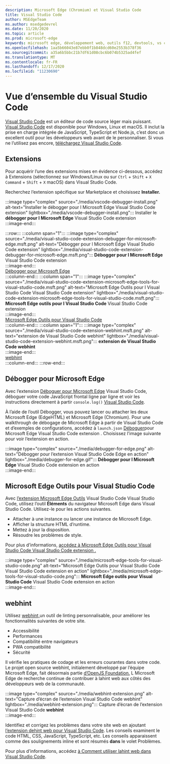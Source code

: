 ```yaml
---
description: Microsoft Edge (Chromium) et Visual Studio Code
title: Visual Studio Code
author: MSEdgeTeam
ms.author: msedgedevrel
ms.date: 11/20/2020
ms.topic: article
ms.prod: microsoft-edge
keywords: microsoft edge, développement web, outils f12, devtools, vs code, visual studio code, débogueur, webhint
ms.openlocfilehash: 1aa5b66043e87ebb0f1b848dcd60e2553b378f36
ms.sourcegitcommit: a35a6b5bbc21b7df61d08cbc6b074b5325ad4fef
ms.translationtype: MT
ms.contentlocale: fr-FR
ms.lasthandoff: 12/17/2020
ms.locfileid: "11230690"
---
```

# Vue d’ensemble du Visual Studio Code  

[Visual Studio Code][VisualStudioCodeDocs] est un éditeur de code source léger mais puissant.  [Visual Studio Code][VisualStudioCodeDocs] est disponible pour Windows, Linux et macOS.  Il inclut la prise en charge intégrée de JavaScript, TypeScript et Node.js, c’est donc un excellent outil pour les développeurs web avant de le personnaliser.  Si vous ne l’utilisez pas encore, [téléchargez Visual Studio Code][VisualstudioCode].  

## Extensions  

<!--todo: We want to put something like the tiles for extensions Visual Studio Code uses on this page https://code.visualstudio.com/Docs#top-extensions but I don't think this is a markdown page.  I think it's a web page.  I couldn't find anything in https://github.com/Microsoft/vscode-docs that looks like this page. In the meantime, here's what I've come up with: -->  

Pour acquérir l’une des extensions mises en évidence ci-dessous, accédez à Extensions \(sélectionnez sur Windows/Linux ou sur `Ctrl` + `Shift` + `X` `Command` + `Shift` + `X` macOS\) dans Visual Studio Code.  

Recherchez l’extension spécifique sur Marketplace et choisissez **Installer.**  

:::image type="complex" source="./media/vscode-debugger-install.png" alt-text="Installer le débogger pour l Microsoft Edge Visual Studio Code extension" lightbox="./media/vscode-debugger-install.png":::
   Installer le **débogger pour l Microsoft Edge** Visual Studio Code extension  
:::image-end:::  

:::row:::
   :::column span="1":::
      :::image type="complex" source="./media/visual-studio-code-extension-debugger-for-microsoft-edge.msft.png" alt-text="Débogger pour l Microsoft Edge Visual Studio Code extension" lightbox="./media/visual-studio-code-extension-debugger-for-microsoft-edge.msft.png":::
         **Débogger pour l Microsoft Edge** Visual Studio Code extension  
      :::image-end:::  
      [Débogger pour Microsoft Edge](#debugger-for-microsoft-edge)  
   :::column-end:::
   :::column span="1":::
      :::image type="complex" source="./media/visual-studio-code-extension-microsoft-edge-tools-for-visual-studio-code.msft.png" alt-text="Microsoft Edge Outils pour l Visual Studio Code Visual Studio Code extension" lightbox="./media/visual-studio-code-extension-microsoft-edge-tools-for-visual-studio-code.msft.png":::
         **Microsoft Edge outils pour l Visual Studio Code** Visual Studio Code extension  
      :::image-end:::  
      [Microsoft Edge Outils pour Visual Studio Code](#microsoft-edge-tools-for-visual-studio-code)  
   :::column-end:::
   :::column span="1":::
      :::image type="complex" source="./media/visual-studio-code-extension-webhint.msft.png" alt-text="extension de Visual Studio Code webhint" lightbox="./media/visual-studio-code-extension-webhint.msft.png":::
         **extension de Visual Studio Code webhint**  
      :::image-end:::  
      [webhint](#webhint)  
   :::column-end:::
:::row-end:::  

## Débogger pour Microsoft Edge  

Avec l’extension [Déboguer pour Microsoft Edge][VisualstudioMarketplaceDebuggerMicrosoftEdge] Visual Studio Code, déboguer votre code JavaScript frontal ligne par ligne et voir les instructions directement à partir `console.log()` [Visual Studio Code][VisualstudioCode].  
      
À l’aide de l’outil Débogger, vous pouvez lancer ou attacher les deux Microsoft Edge \(EdgeHTML\) et Microsoft Edge \(Chromium\).  Pour une walkthrough de débogage de Microsoft Edge à partir de Visual Studio Code et d’exemples de configurations, accédez à `launch.json` [Déboguer][VisualStudioCodeDebuggerEdge]pour Microsoft Edge Visual Studio Code extension .  Choisissez l’image suivante pour voir l’extension en action.  

:::image type="complex" source="./media/debugger-for-edge.png" alt-text="Débogger pour l’extension Visual Studio Code Edge en action" lightbox="./media/debugger-for-edge.gif":::
   **Débogger pour l Microsoft Edge** Visual Studio Code extension en action  
:::image-end:::  

## Microsoft Edge Outils pour Visual Studio Code

Avec [l’extension Microsoft Edge Outils][VisualstudioMarketplaceMicrosoftEdgeToolsVisualStudioCode] Visual Studio Code Visual Studio Code, utilisez l’outil **Éléments** du navigateur Microsoft Edge dans Visual Studio Code.  Utilisez-le pour les actions suivantes.  

*   Attacher à une instance ou lancer une instance de Microsoft Edge.  
*   Afficher la structure HTML d’runtime.  
*   Mettez à jour la disposition.  
*   Résoudre les problèmes de style.  
    
Pour plus d’informations, [accédez à Microsoft Edge Outils pour Visual Studio Code Visual Studio Code extension .][VisualStudioCodeMicrosoftEdgeDevtoolsExtension]  <!--  Choose the following image to see the extension in action.  -->  
      
:::image type="complex" source="./media/microsoft-edge-tools-for-visual-studio-code.png" alt-text="Microsoft Edge Outils pour Visual Studio Code Visual Studio Code extension en action" lightbox="./media/microsoft-edge-tools-for-visual-studio-code.png":::
   **Microsoft Edge outils pour Visual Studio Code** Visual Studio Code extension en action  
:::image-end:::  

## webhint  
      
Utilisez [webhint,][WebhintMain]un outil de linting personnalisable, pour améliorer les fonctionnalités suivantes de votre site.  

*   Accessibilité
*   Performances
*   Compatibilité entre navigateurs
*   PWA compatibilité
*   Sécurité

Il vérifie les pratiques de codage et les erreurs courantes dans votre code. Le projet open source webhint, initialement développé par l’équipe Microsoft Edge, fait désormais partie [d’OpenJS Foundation.][OpenjsFoundation]  L Microsoft Edge de recherche continue de contribuer à lahint web aux côtés des développeurs web de la communauté.  <!--  Choose the following image to see the extension in action.  -->  
      
:::image type="complex" source="./media/webhint-extension.png" alt-text="Capture d’écran de l’extension Visual Studio Code webhint" lightbox="./media/webhint-extension.png":::
   Capture d’écran de l’extension Visual Studio Code **webhint**  
:::image-end:::  
      
Identifiez et corrigez les problèmes dans votre site web en ajoutant [l’extension dehint web pour Visual Studio Code][VisualstudioMarketplaceWebhint].  Les conseils examinent le code HTML, CSS, JavaScript, TypeScript, etc.  Les conseils apparaissent comme des soulignements inline et sont résumés **dans** le volet Problèmes.  
      
Pour plus d’informations, accédez [à Comment utiliser lahint web dans Visual Studio Code][VisualStudioCodeWebhint].  

<!--links -->  

[VisualStudioCodeDebuggerEdge]: ./debugger-for-edge.md "Débogger for Microsoft Edge Visual Studio Code Extension | Documents Microsoft"  
[VisualStudioCodeMicrosoftEdgeDevtoolsExtension]: ./microsoft-edge-devtools-extension.md "Microsoft Edge DevTools pour les Visual Studio Code d’extension | Documents Microsoft"  
[VisualStudioCodeWebhint]: ./webhint.md "Webhint Visual Studio Code extension | Documents Microsoft"  

[VisualstudioCode]: https://code.visualstudio.com "Visual Studio Code"  
[VisualStudioCodeDocs]: https://code.visualstudio.com/Docs "Documentation | Visual Studio Code"   

[VisualstudioMarketplaceDebuggerMicrosoftEdge]: https://marketplace.visualstudio.com/items?itemName=msjsdiag.debugger-for-edge "Débogger pour Microsoft Edge | Visual Studio Marketplace"  
[VisualstudioMarketplaceMicrosoftEdgeToolsVisualStudioCode]: https://marketplace.visualstudio.com/items?itemName=ms-edgedevtools.vscode-edge-devtools "Outils Microsoft Edge pour Visual Studio Code | Visual Studio Marketplace"  

[VisualstudioMarketplaceWebhint]: https://marketplace.visualstudio.com/items?itemName=webhint.vscode-webhint "webhint | Visual Studio Marketplace"  

[WebhintMain]:  https://webhint.io "webhint"  
[OpenjsFoundation]:  https://openjsf.org "OpenJS Foundation"  
